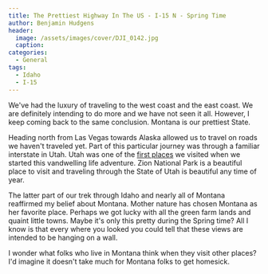 ```yaml
---
title: The Prettiest Highway In The US - I-15 N - Spring Time
author: Benjamin Hudgens
header:
  image: /assets/images/cover/DJI_0142.jpg
  caption:
categories:
  - General
tags:
  - Idaho
  - I-15
---
```


We've had the luxury of traveling to the west coast and the east coast.  We are definitely intending to do more and we have not seen it all.  However, I keep coming back to the same conclusion.  Montana is our prettiest State.

Heading north from Las Vegas towards Alaska allowed us to travel on roads we haven't traveled yet.  Part of this particular journey was through a familiar interstate in Utah.  Utah was one of the [first places](asdf.com) we visited when we started this vandwelling life adventure.  Zion National Park is a beautiful place to visit and traveling through the State of Utah is beautiful any time of year.

The latter part of our trek through Idaho and nearly all of Montana reaffirmed my belief about Montana.  Mother nature has chosen Montana as her favorite place.  Perhaps we got lucky with all the green farm lands and quaint little towns.  Maybe it's only this pretty during the Spring time?  All I know is that every where you looked you could tell that these views are intended to be hanging on a wall.

I wonder what folks who live in Montana think when they visit other places?  I'd imagine it doesn't take much for Montana folks to get homesick.  
